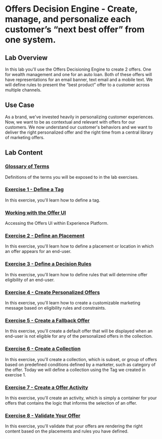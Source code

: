 # Offers Decision Engine - Create, manage, and personalize each customer’s “next best offer” from one system.

## Lab Overview

In this lab you'll use the Offers Decisioning Engine to create 2 offers. One for wealth management and one for an auto loan. Both of these offers will have representations for an email banner, text email and a mobile text. We will define rules to present the “best product” offer to a customer across multiple channels.


## Use Case
As a brand, we've invested heavily in personalizing customer experiences. Now, we want to be as contextual and relevant with offers for our customers.
We now understand our customer's behaviors and we want to deliver the right personalized offer and the right time from a central library of marketing offers.



## Lab Content

### [Glossary of Terms](./Glossary.md)

Definitions of the terms you will be exposed to in the lab exercises.

### [Exercise 1 - Define a Tag](./Exercise1-Tags.md)

In this exercise, you'll learn how to define a tag.

### [Working with the Offer UI](./OfferUI.md)

Accessing the Offers UI within Experience Platform.

### [Exercise 2 - Define an Placement](./Exercise2-Placements.md)

In this exercise, you'll learn how to define a placement or location in which an offer appears for an end-user.

### [Exercise 3 - Define a Decision Rules](./Exercise3-DecisionRules.md)

In this exercise, you'll learn how to define rules that will determine offer eligibility of an end-user.

### [Exercise 4 - Create Personalized Offers](./Exercise4-PersonalizedOffers.md)

In this exercise, you'll learn how to create a customizable marketing message based on eligibility rules and constraints. 

### [Exercise 5 - Create a Fallback Offer](./Exercise5-FallbackOffer.md)

In this exercise, you'll create a default offer that will be displayed when an end-user is not eligible for any of the personalized offers in the collection.

### [Exercise 6 - Create a Collection](./Exercise6-Collections.md)

In this exercise, you'll create a collection, which is subset, or group of offers based on predefined conditions defined by a marketer, such as category of the offer. Today we will define a collection using the Tag we created in exercise 1.

### [Exercise 7 - Create a Offer Activity](./Exercise7-OfferActivity.md)

In this exercise, you'll create an activity, which is simply a container for your offers that contains the logic that informs the selection of an offer.

### [Exercise 8 - Validate Your Offer ](./Exercise8-ValidateOffer.md)

In this exercise, you'll validate that your offers are rendering the right content based on the placements and rules you have defined.
